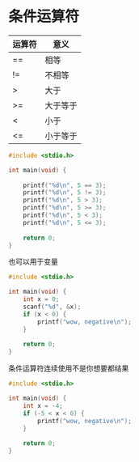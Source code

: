 # 条件运算符

| 运算符 | 意义     |
| ------ | -------- |
| ==     | 相等     |
| !=     | 不相等   |
| >      | 大于     |
| >=     | 大于等于 |
| <      | 小于     |
| <=     | 小于等于 |

```c
#include <stdio.h>

int main(void) {
    
    printf("%d\n", 5 == 3);
    printf("%d\n", 5 != 3);
    printf("%d\n", 5 > 3);
    printf("%d\n", 5 >= 3);
    printf("%d\n", 5 < 3);
    printf("%d\n", 5 <= 3);
    
    return 0;
}
```

也可以用于变量

```c
#include <stdio.h>

int main(void) {
    int x = 0;
    scanf("%d", &x);
    if (x < 0) {
        printf("wow, negative\n");
    }
    
    return 0;
}
```

条件运算符连续使用不是你想要都结果

```c
#include <stdio.h>

int main(void) {
    int x = -4;
    if (-5 < x < 0) {
        printf("wow, negative\n");
    }
    
    return 0;
}
```

